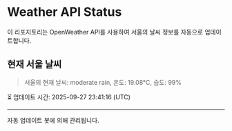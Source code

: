 
# Weather API Status

이 리포지토리는 OpenWeather API를 사용하여 서울의 날씨 정보를 자동으로 업데이트합니다.

## 현재 서울 날씨
> 서울의 현재 날씨: moderate rain, 온도: 19.08°C, 습도: 99%

⏳ 업데이트 시간: 2025-09-27 23:41:16 (UTC)

---
자동 업데이트 봇에 의해 관리됩니다.
